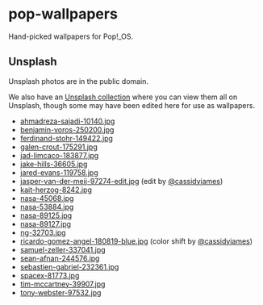 # pop-wallpapers

Hand-picked wallpapers for Pop!\_OS.

## Unsplash

Unsplash photos are in the public domain.

We also have an [Unsplash collection](https://unsplash.com/collections/1211323/pop_wallpapers-1710) where you can view them all on Unsplash, though some may have been edited here for use as wallpapers.

- [ahmadreza-sajadi-10140.jpg](https://unsplash.com/@ahmadreza_sajadi?photo=55xd_uiUYEE)
- [benjamin-voros-250200.jpg](https://unsplash.com/@vorosbenisop?photo=yrwpJwDNSHE)
- [ferdinand-stohr-149422.jpg](https://unsplash.com/@fellowferdi?photo=NFs6dRTBgaM)
- [galen-crout-175291.jpg](https://unsplash.com/@galen_crout?photo=ZYecenZy7o4)
- [jad-limcaco-183877.jpg](https://unsplash.com/@jadlimcaco?photo=JEq_2UJoTtg)
- [jake-hills-36605.jpg](https://unsplash.com/@jakehills?photo=0hgiQQEi4ic)
- [jared-evans-119758.jpg](https://unsplash.com/@chromogenic?photo=Wwg1TzCuV9E)
- [jasper-van-der-meij-97274-edit.jpg](https://unsplash.com/@jaspervandermeij?photo=eKpO8DlBvo0) (edit by [@cassidyjames](https://github.com/cassidyjames))
- [kait-herzog-8242.jpg](https://unsplash.com/@kayboh?photo=6vWD_xnzPuU)
- [nasa-45068.jpg](https://unsplash.com/@nasa?photo=jlV2k_Fx0fc)
- [nasa-53884.jpg](https://unsplash.com/@nasa?photo=Q1p7bh3SHj8)
- [nasa-89125.jpg](https://unsplash.com/@nasa?photo=rTZW4f02zY8)
- [nasa-89127.jpg](https://unsplash.com/@nasa?photo=-hI5dX2ObAs)
- [ng-32703.jpg](https://unsplash.com/@danist07?photo=bviex5lwf3s)
- [ricardo-gomez-angel-180819-blue.jpg](https://unsplash.com/@ripato?photo=3kzlCL3rj8A) (color shift by [@cassidyjames](https://github.com/cassidyjames))
- [samuel-zeller-337041.jpg](https://unsplash.com/@samuelzeller?photo=URINjM2UV4A)
- [sean-afnan-244576.jpg](https://unsplash.com/@sean82?photo=i17Ln-C-qhE)
- [sebastien-gabriel-232361.jpg](https://unsplash.com/@sgabriel?photo=5rAcUaCtMzk)
- [spacex-81773.jpg](https://unsplash.com/@spacex?photo=VBNb52J8Trk)
- [tim-mccartney-39907.jpg](https://unsplash.com/@timmccartney?photo=9T-ECH-1Tj0)
- [tony-webster-97532.jpg](https://unsplash.com/@tonywebster?photo=F9o7u-CnDJk)
